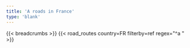 ```yaml
---
title: 'A roads in France'
type: 'blank'
---
```


{{< breadcrumbs >}}
{{< road_routes country=FR filterby=ref regex="^a " >}}
